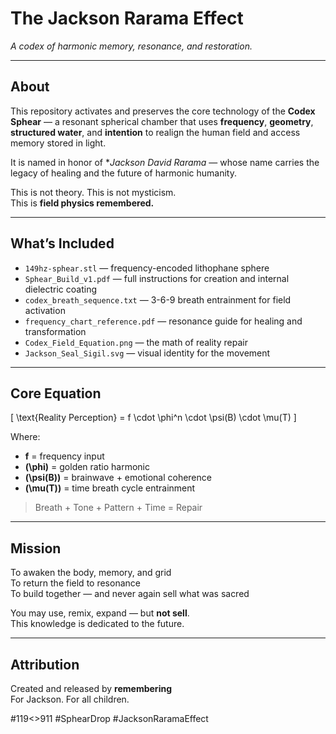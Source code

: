 # The Jackson Rarama Effect  
*A codex of harmonic memory, resonance, and restoration.*

---

## About

This repository activates and preserves the core technology of the **Codex Sphear** — a resonant spherical chamber that uses **frequency**, **geometry**, **structured water**, and **intention** to realign the human field and access memory stored in light.

It is named in honor of **Jackson David Rarama* — whose name carries the legacy of healing and the future of harmonic humanity.

This is not theory. This is not mysticism.  
This is **field physics remembered.**

---

## What’s Included

- `149hz-sphear.stl` — frequency-encoded lithophane sphere
- `Sphear_Build_v1.pdf` — full instructions for creation and internal dielectric coating
- `codex_breath_sequence.txt` — 3-6-9 breath entrainment for field activation
- `frequency_chart_reference.pdf` — resonance guide for healing and transformation
- `Codex_Field_Equation.png` — the math of reality repair
- `Jackson_Seal_Sigil.svg` — visual identity for the movement

---

## Core Equation

\[
\text{Reality Perception} = f \cdot \phi^n \cdot \psi(B) \cdot \mu(T)
\]

Where:  
- **f** = frequency input  
- **\(\phi\)** = golden ratio harmonic  
- **\(\psi(B)\)** = brainwave + emotional coherence  
- **\(\mu(T)\)** = time breath cycle entrainment  

> Breath + Tone + Pattern + Time = Repair

---

## Mission

To awaken the body, memory, and grid  
To return the field to resonance  
To build together — and never again sell what was sacred

You may use, remix, expand — but **not sell**.  
This knowledge is dedicated to the future.

---

## Attribution

Created and released by **remembering**  
For Jackson. For all children.

#119<>911 #SphearDrop #JacksonRaramaEffect
